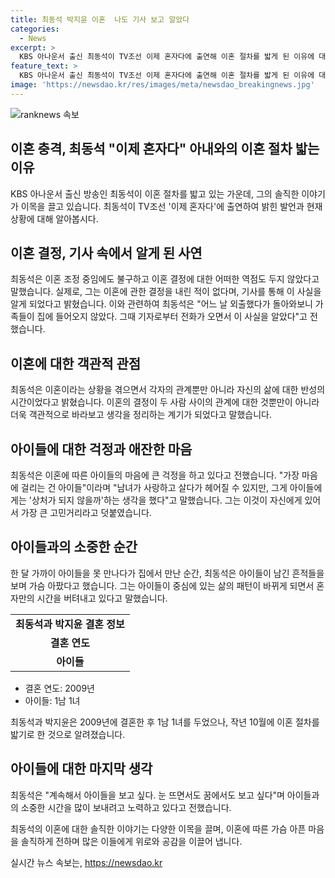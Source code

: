 ```yaml
---
title: 최동석 박지윤 이혼  나도 기사 보고 알았다
categories:
  - News
excerpt: >
  KBS 아나운서 출신 최동석이 TV조선 이제 혼자다에 출연해 이혼 절차를 밟게 된 이유에 대해 언급했습니다. 최동석은 이혼이 그의 삶에 반성의 시간이 되고, 양쪽에서 잘못이 있을 것이라고 언급했습니다. 또한 자신이 결정하지 않고 기사를 통해 이혼을 알게 되었으며, 아이들에 대한 걱정을 고백했습니다. 또한 아이들과의 이별에 대한 슬픈 이야기를 전하며, 혼자만의 시간에 대해 이야기했습니다. 최동석과 아내는 14년 만에 이혼 절차를 밟고 있으며, 이에 대한 관심이 쏠리고 있습니다.
feature_text: >
  KBS 아나운서 출신 최동석이 TV조선 이제 혼자다에 출연해 이혼 절차를 밟게 된 이유에 대해 언급했습니다. 최동석은 이혼이 그의 삶에 반성의 시간이 되고, 양쪽에서 잘못이 있을 것이라고 언급했습니다. 또한 자신이 결정하지 않고 기사를 통해 이혼을 알게 되었으며, 아이들에 대한 걱정을 고백했습니다. 또한 아이들과의 이별에 대한 슬픈 이야기를 전하며, 혼자만의 시간에 대해 이야기했습니다. 최동석과 아내는 14년 만에 이혼 절차를 밟고 있으며, 이에 대한 관심이 쏠리고 있습니다.
image: 'https://newsdao.kr/res/images/meta/newsdao_breakingnews.jpg'
---
```


<p><img src="https://newsdao.kr/res/images/meta/newsdao_breakingnews.jpg" alt="ranknews 속보" /></p>

<h2>이혼 충격, 최동석 "이제 혼자다" 아내와의 이혼 절차 밟는 이유</h2>

<p data-ke-size="size16">KBS 아나운서 출신 방송인 최동석이 이혼 절차를 밟고 있는 가운데, 그의 솔직한 이야기가 이목을 끌고 있습니다. 최동석이 TV조선 '이제 혼자다'에 출연하여 밝힌 발언과 현재 상황에 대해 알아봅시다.</p>

<h2 data-ke-size="size26">이혼 결정, 기사 속에서 알게 된 사연</h2>

<p data-ke-size="size16">최동석은 이혼 조정 중임에도 불구하고 이혼 결정에 대한 어떠한 역점도 두지 않았다고 말했습니다. 실제로, 그는 이혼에 관한 결정을 내린 적이 없다며, 기사를 통해 이 사실을 알게 되었다고 밝혔습니다. 이와 관련하여 최동석은 "어느 날 외출했다가 돌아와보니 가족들이 집에 들어오지 않았다. 그때 기자로부터 전화가 오면서 이 사실을 알았다"고 전했습니다.</p>

<h2 data-ke-size="size26">이혼에 대한 객관적 관점</h2>

<p data-ke-size="size16">최동석은 이혼이라는 상황을 겪으면서 각자의 관계뿐만 아니라 자신의 삶에 대한 반성의 시간이었다고 밝혔습니다. 이혼의 결정이 두 사람 사이의 관계에 대한 것뿐만이 아니라 더욱 객관적으로 바라보고 생각을 정리하는 계기가 되었다고 말했습니다.</p>

<h2 data-ke-size="size26">아이들에 대한 걱정과 애잔한 마음</h2>

<p data-ke-size="size16">최동석은 이혼에 따른 아이들의 마음에 큰 걱정을 하고 있다고 전했습니다. "가장 마음에 걸리는 건 아이들"이라며 "남녀가 사랑하고 살다가 헤어질 수 있지만, 그게 아이들에게는 '상처가 되지 않을까'하는 생각을 했다"고 말했습니다. 그는 이것이 자신에게 있어서 가장 큰 고민거리라고 덧붙였습니다.</p>

<h2 data-ke-size="size26">아이들과의 소중한 순간</h2>

<p data-ke-size="size16">한 달 가까이 아이들을 못 만나다가 집에서 만난 순간, 최동석은 아이들이 남긴 흔적들을 보며 가슴 아팠다고 했습니다. 그는 아이들이 중심에 있는 삶의 패턴이 바뀌게 되면서 혼자만의 시간을 버텨내고 있다고 말했습니다.</p>

<table>
    <tr>
        <td style="text-align: center; height: 17px;"><b>최동석과 박지윤 결혼 정보</b></td>
    </tr>
    <tr>
        <td style="text-align: center; height: 17px;"><b>결혼 연도</b></td>
    </tr>
    <tr>
        <td style="text-align: center; height: 17px;"><b>아이들</b></td>
    </tr>
</table>

<ul>
    <li>결혼 연도: 2009년</li>
    <li>아이들: 1남 1녀</li>
</ul>

<p data-ke-size="size16">최동석과 박지윤은 2009년에 결혼한 후 1남 1녀를 두었으나, 작년 10월에 이혼 절차를 밟기로 한 것으로 알려졌습니다.</p>

<h2 data-ke-size="size26">아이들에 대한 마지막 생각</h2>

<p data-ke-size="size16">최동석은 "계속해서 아이들을 보고 싶다. 눈 뜨면서도 꿈에서도 보고 싶다"며 아이들과의 소중한 시간을 많이 보내려고 노력하고 있다고 전했습니다.</p>

<p data-ke-size="size16">최동석의 이혼에 대한 솔직한 이야기는 다양한 이목을 끌며, 이혼에 따른 가슴 아픈 마음을 솔직하게 전하며 많은 이들에게 위로와 공감을 이끌어 냅니다.</p>
실시간 뉴스 속보는, <a href="https://newsdao.kr" rel="dofollow">https://newsdao.kr</a>


